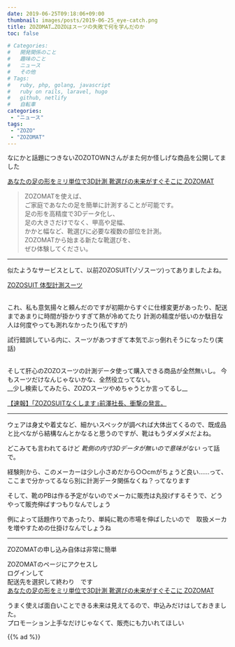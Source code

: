```yaml
---
date: 2019-06-25T09:18:06+09:00
thumbnail: images/posts/2019-06-25_eye-catch.png
title: ZOZOMAT…ZOZOはスーツの失敗で何を学んだのか
toc: false

# Categories:
#   開発関係のこと
#   趣味のこと
#   ニュース
#   その他
# Tags:
#   ruby, php, golang, javascript
#   ruby on rails, laravel, hugo
#   github, netlify
#   自転車
categories:
 - "ニュース"
tags:
 - "ZOZO"
 - "ZOZOMAT"
---
```


なにかと話題につきないZOZOTOWNさんがまた何か怪しげな商品を公開してました

[あなたの足の形をミリ単位で3D計測 靴選びの未来がすぐそこに ZOZOMAT](https://zozo.jp/zozomat/)

> ZOZOMATを使えば、  
> ご家庭であなたの足を簡単に計測することが可能です。  
> 足の形を高精度で3Dデータ化し、  
> 足の大きさだけでなく、甲高や足幅、  
> かかと幅など、靴選びに必要な複数の部位を計測。  
> ZOZOMATから始まる新たな靴選びを、  
> ぜひ体験してください。

* * *
似たようなサービスとして、以前ZOZOSUIT(ゾゾスーツ)ってありましたよね。

[ZOZOSUIT 体型計測スーツ](https://zozo.jp/zozosuit/)

<br>
これ、私も意気揚々と頼んだのですが初期からすぐに仕様変更があったり、配送まであまりに時間が掛かりすぎて熱が冷めてたり  
計測の精度が低いのか駄目な人は何度やっても測れなかったり(私ですが)  

試行錯誤している内に、スーツがあつすぎて本気でぶっ倒れそうになったり(実話)

<br>
そして肝心のZOZOスーツの計測データ使って購入できる商品が全然無いし。  
今もスーツだけなんじゃないかな、全然役立ってない。

<br>
__少し検索してみたら、ZOZOスーツやめちゃうとか言ってるし__

[【速報】｢ZOZOSUITなくします｣前澤社長、衝撃の発言。](https://www.businessinsider.jp/post-178621)

* * *
ウェアは身丈や着丈など、細かいスペックが調べれば大体出てくるので、既成品と比べながら結構なんとかなると思うのですが、靴はもうダメダメだよね。

どこみても言われてるけど _靴側の内寸3Dデータが無いので意味がない_ って話で。  

経験則から、このメーカーは少し小さめだから○○cmがちょうど良い……って、ここまで分かってるなら別に計測データ関係なくね？ってなります

そして、靴のPBは作る予定がないのでメーカに販売は丸投げするそうで、どうやって販売伸ばすつもりなんでしょう

例によって話題作りであったり、単純に靴の市場を伸ばしたいので　取扱メーカを増やすための仕掛けなんでしょうね  

* * *
ZOZOMATの申し込み自体は非常に簡単


ZOZOMATのページにアクセスし    
ログインして    
配送先を選択して終わり　です  
[あなたの足の形をミリ単位で3D計測 靴選びの未来がすぐそこに ZOZOMAT](https://zozo.jp/zozomat/)

うまく使えば面白いことできる未来は見えてるので、申込みだけはしておきました。  
プロモーション上手なだけじゃなくて、販売にも力いれてほしい

{{% ad %}}
